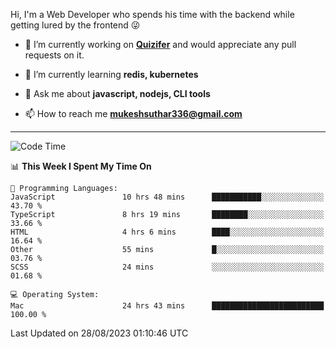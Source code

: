 Hi, I'm a Web Developer who spends his time with the backend while getting lured by the frontend 😜

- 🔭 I’m currently working on **[Quizifer](https://github.com/SutharMukesh/Quizifer/)** and would appreciate any pull requests on it.

- 🌱 I’m currently learning **redis, kubernetes**

- 💬 Ask me about **javascript, nodejs, CLI tools**

- 📫 How to reach me **mukeshsuthar336@gmail.com**

---
<!--START_SECTION:waka-->
![Code Time](http://img.shields.io/badge/Code%20Time-2%2C459%20hrs%2059%20mins-blue)

📊 **This Week I Spent My Time On** 

```text
💬 Programming Languages: 
JavaScript               10 hrs 48 mins      ███████████░░░░░░░░░░░░░░   43.70 % 
TypeScript               8 hrs 19 mins       ████████░░░░░░░░░░░░░░░░░   33.66 % 
HTML                     4 hrs 6 mins        ████░░░░░░░░░░░░░░░░░░░░░   16.64 % 
Other                    55 mins             █░░░░░░░░░░░░░░░░░░░░░░░░   03.76 % 
SCSS                     24 mins             ░░░░░░░░░░░░░░░░░░░░░░░░░   01.68 % 

💻 Operating System: 
Mac                      24 hrs 43 mins      █████████████████████████   100.00 % 
```


 Last Updated on 28/08/2023 01:10:46 UTC
<!--END_SECTION:waka-->
